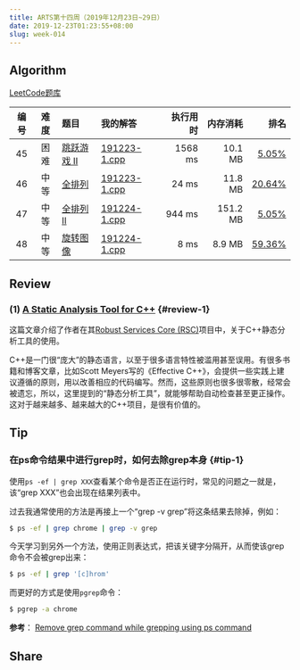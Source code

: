 ```yaml
---
title: ARTS第十四周（2019年12月23日~29日）
date: 2019-12-23T01:23:55+08:00
slug: week-014
---
```


## Algorithm

[LeetCode题库](https://leetcode-cn.com/problemset/all/)

| 编号 | 难度 | 题目 | 我的解答 | 执行用时 | 内存消耗 | 排名 |
|:----:|:----:|:-----|:---------|---------:|---------:|-----:|
| 45 | 困难 | [跳跃游戏 II](https://leetcode-cn.com/problems/jump-game-ii/) | [191223-1.cpp](https://github.com/yanlinlin82/leetcode/blob/master/00045_jump-game-ii/191223-1.cpp) | 1568 ms | 10.1 MB | [5.05%](https://leetcode-cn.com/submissions/detail/40905412/) |
| 46 | 中等 | [全排列](https://leetcode-cn.com/problems/permutations/) | [191223-1.cpp](https://github.com/yanlinlin82/leetcode/blob/master/00046_permutations/191223-1.cpp) | 24 ms | 11.8 MB | [20.64%](https://leetcode-cn.com/submissions/detail/40905629/) |
| 47 | 中等 | [全排列 II](https://leetcode-cn.com/problems/permutations-ii/) | [191224-1.cpp](https://github.com/yanlinlin82/leetcode/blob/master/00047_permutations-ii/191224-1.cpp) | 944 ms | 151.2 MB | [5.05%](https://leetcode-cn.com/submissions/detail/41023428/) |
| 48 | 中等 | [旋转图像](https://leetcode-cn.com/problems/rotate-image/) | [191224-1.cpp](https://github.com/yanlinlin82/leetcode/blob/master/00048_rotate-image/191224-1.cpp) | 8 ms | 8.9 MB | [59.36%](https://leetcode-cn.com/submissions/detail/41023784/) |

## Review

### (1) [A Static Analysis Tool for C++](https://www.codeproject.com/Articles/5246833/A-Static-Analysis-Tool-for-Cplusplus) {#review-1}

这篇文章介绍了作者在其[Robust Services Core (RSC)](https://github.com/GregUtas/robust-services-core)项目中，关于C++静态分析工具的使用。

C++是一门很“庞大”的静态语言，以至于很多语言特性被滥用甚至误用。有很多书籍和博客文章，比如Scott Meyers写的《Effective C++》，会提供一些实践上建议遵循的原则，用以改善相应的代码编写。然而，这些原则也很多很零散，经常会被遗忘，所以，这里提到的“静态分析工具”，就能够帮助自动检查甚至更正操作。这对于越来越多、越来越大的C++项目，是很有价值的。

## Tip

### 在ps命令结果中进行grep时，如何去除grep本身 {#tip-1}

使用`ps -ef | grep XXX`查看某个命令是否正在运行时，常见的问题之一就是，该“grep XXX”也会出现在结果列表中。

过去我通常使用的方法是再接上一个“grep -v grep”将这条结果去除掉，例如：

```sh
$ ps -ef | grep chrome | grep -v grep
```

今天学习到另外一个方法，使用正则表达式，把该关键字分隔开，从而使该grep命令不会被grep出来：

```sh
$ ps -ef | grep '[c]hrom'
```

而更好的方式是使用`pgrep`命令：

```sh
$ pgrep -a chrome
```

**参考**： [Remove grep command while grepping using ps command](https://www.cyberciti.biz/tips/grepping-ps-output-without-getting-grep.html)

## Share


